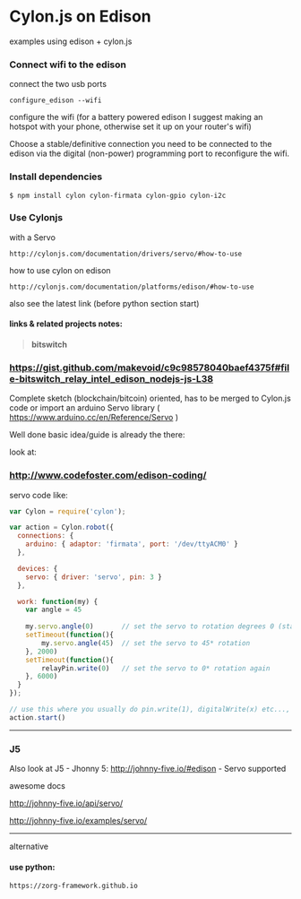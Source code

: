 # Cylon.js on Edison
examples using edison + cylon.js

### Connect wifi to the edison

connect the two usb ports

    configure_edison --wifi

  configure the wifi (for a battery powered edison I suggest making an hotspot with your phone, otherwise set it up on your router's wifi) 

Choose a stable/definitive connection you need to be connected to the edison via the digital (non-power) programming port to reconfigure the wifi.

### Install dependencies

    $ npm install cylon cylon-firmata cylon-gpio cylon-i2c

    
### Use Cylonjs
  
  with a Servo
  
    http://cylonjs.com/documentation/drivers/servo/#how-to-use

 
  how to use cylon on edison

    http://cylonjs.com/documentation/platforms/edison/#how-to-use

  also see the latest link (before python section start)
  

#### links & related projects notes: 

> #### bitswitch

### https://gist.github.com/makevoid/c9c98578040baef4375f#file-bitswitch_relay_intel_edison_nodejs-js-L38

Complete sketch (blockchain/bitcoin) oriented, has to be merged to Cylon.js code or import an arduino Servo library ( https://www.arduino.cc/en/Reference/Servo )

Well done basic idea/guide is already the there:

look at:

### http://www.codefoster.com/edison-coding/

servo code like:

```js
var Cylon = require('cylon');

var action = Cylon.robot({
  connections: {
    arduino: { adaptor: 'firmata', port: '/dev/ttyACM0' }
  },

  devices: {
    servo: { driver: 'servo', pin: 3 }
  },

  work: function(my) {
    var angle = 45 
    
    my.servo.angle(0)       // set the servo to rotation degrees 0 (starting position)
    setTimeout(function(){
        my.servo.angle(45)  // set the servo to 45* rotation
    }, 2000)
    setTimeout(function(){
        relayPin.write(0)   // set the servo to 0* rotation again
    }, 6000)
  }
});

// use this where you usually do pin.write(1), digitalWrite(x) etc..., this will trigger the work() function once
action.start()
```


---

### J5

Also look at J5 - Jhonny 5: http://johnny-five.io/#edison - Servo supported

awesome docs

http://johnny-five.io/api/servo/

http://johnny-five.io/examples/servo/



---

alternative 

#### use python:

    https://zorg-framework.github.io
